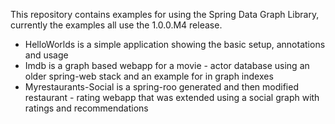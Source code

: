 This repository contains examples for using the Spring Data Graph Library, 
currently the examples all use the 1.0.0.M4 release.

*  HelloWorlds is a simple application showing the basic setup, annotations and usage
*  Imdb is a graph based webapp for a movie - actor database using an older spring-web stack and an example for in graph indexes
*  Myrestaurants-Social is a spring-roo generated and then modified restaurant - rating webapp that was extended using a social graph with ratings and recommendations
